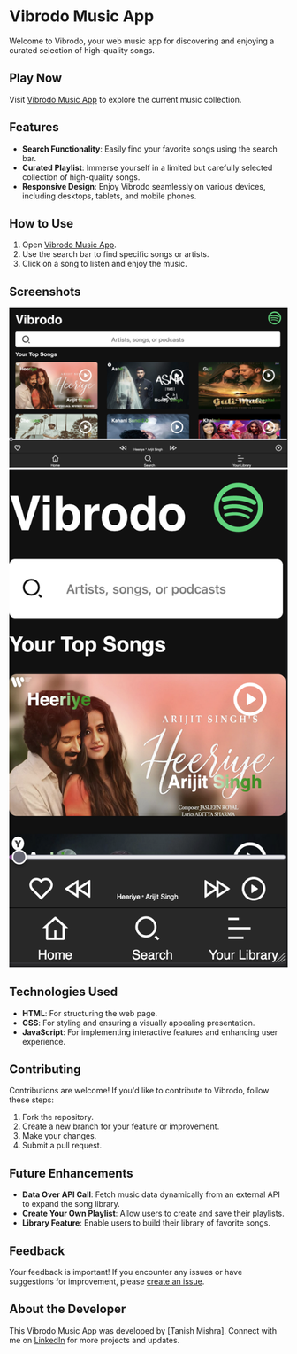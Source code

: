 # Vibrodo Music App

Welcome to Vibrodo, your web music app for discovering and enjoying a curated selection of high-quality songs.

## Play Now
Visit [Vibrodo Music App](https://vibrodo.vercel.app) to explore the current music collection.

## Features
- **Search Functionality**: Easily find your favorite songs using the search bar.
- **Curated Playlist**: Immerse yourself in a limited but carefully selected collection of high-quality songs.
- **Responsive Design**: Enjoy Vibrodo seamlessly on various devices, including desktops, tablets, and mobile phones.

## How to Use
1. Open [Vibrodo Music App](https://vibrodo.vercel.app).
2. Use the search bar to find specific songs or artists.
3. Click on a song to listen and enjoy the music.

## Screenshots
![App Screenshot](/assets/screenshots/desktop_view.png)
![App Screenshot](/assets/screenshots/mobile_view.png)

## Technologies Used
- **HTML**: For structuring the web page.
- **CSS**: For styling and ensuring a visually appealing presentation.
- **JavaScript**: For implementing interactive features and enhancing user experience.

## Contributing
Contributions are welcome! If you'd like to contribute to Vibrodo, follow these steps:
1. Fork the repository.
2. Create a new branch for your feature or improvement.
3. Make your changes.
4. Submit a pull request.

## Future Enhancements
- **Data Over API Call**: Fetch music data dynamically from an external API to expand the song library.
- **Create Your Own Playlist**: Allow users to create and save their playlists.
- **Library Feature**: Enable users to build their library of favorite songs.

## Feedback
Your feedback is important! If you encounter any issues or have suggestions for improvement, please [create an issue](https://github.com/tanish-mishra/vibrodo/issues).

## About the Developer
This Vibrodo Music App was developed by [Tanish Mishra]. Connect with me on [LinkedIn](https://www.linkedin.com/in/tanish-mishra-5a7478265/) for more projects and updates.
